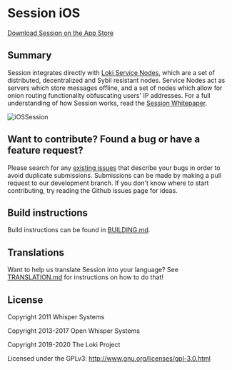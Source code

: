 # Session iOS

[Download Session on the App Store](https://getsession.org/iphone)

## Summary

Session integrates directly with [Loki Service Nodes](https://lokidocs.com/ServiceNodes/SNOverview/), which are a set of distributed, decentralized and Sybil resistant nodes. Service Nodes act as servers which store messages offline, and a set of nodes which allow for onion routing functionality obfuscating users' IP addresses. For a full understanding of how Session works, read the [Session Whitepaper](https://getsession.org/whitepaper).

![iOSSession](https://i.imgur.com/vM62EJm.png)


## Want to contribute? Found a bug or have a feature request?

Please search for any [existing issues](https://github.com/loki-project/session-ios/issues) that describe your bugs in order to avoid duplicate submissions. Submissions can be made by making a pull request to our development branch. If you don't know where to start contributing, try reading the Github issues page for ideas.

## Build instructions

Build instructions can be found in [BUILDING.md](BUILDING.md).

## Translations

Want to help us translate Session into your language? See [TRANSLATION.md](TRANSLATION.md) for instructions on how to do that!

## License

Copyright 2011 Whisper Systems

Copyright 2013-2017 Open Whisper Systems

Copyright 2019-2020 The Loki Project

Licensed under the GPLv3: http://www.gnu.org/licenses/gpl-3.0.html
